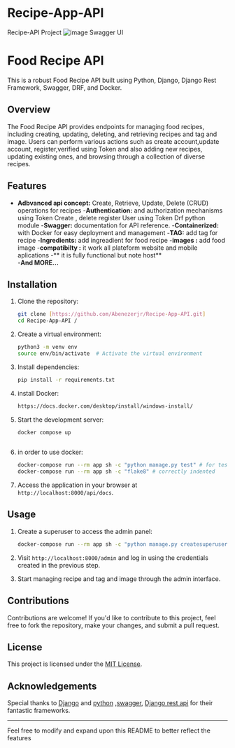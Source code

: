 # Recipe-App-API
Recipe-API Project
![image](https://github.com/Abenezerjr/Recipe-App-API/assets/106702572/98820ba0-4ce5-40f9-b3d8-4ef44c4ec6e8)
Swagger UI

# Food Recipe API
This is a robust Food Recipe API built using Python, Django, Django Rest Framework, Swagger, DRF, and Docker.
## Overview
The Food Recipe API provides endpoints for managing food recipes, including creating, updating, deleting, and retrieving recipes and tag and image.
Users can perform various actions such as create account,update account, register,verified using Token  and also adding new recipes, updating existing ones, 
and browsing through a collection of diverse recipes.

## Features

- **Adbvanced api concept:** Create, Retrieve, Update, Delete (CRUD) operations for recipes
-**Authentication:** and authorization mechanisms using Token Create , delete register User using Token Drf python module
-**Swagger:** documentation for API reference.
-**Containerized:** with Docker for easy deployment and management
-**TAG:** add tag for recipe
-**Ingredients:** add ingreadient for food recipe
-**images :** add food image
-**compatibilty :** it work all plateform website and  mobile aplications
-** it is fully functional but note host**  
-**And MORE...** 
## Installation

1. Clone the repository:

    ```bash
    git clone [https://github.com/Abenezerjr/Recipe-App-API.git]
    cd Recipe-App-API /
    ```

2. Create a virtual environment:

    ```bash
    python3 -m venv env
    source env/bin/activate  # Activate the virtual environment
    ```

3. Install dependencies:

    ```bash
    pip install -r requirements.txt
    ```

4. install Docker:

    ```bash
    https://docs.docker.com/desktop/install/windows-install/ 
    ```

5. Start the development server:

    ```bash
    docker compose up
  
    ```
6. in order to use docker:

    ```bash
    docker-compose run --rm app sh -c "python manage.py test" # for test the code
    docker-compose run --rm app sh -c "flake8" # correctly indented
    
    ```    

6. Access the application in your browser at `http://localhost:8000/api/docs`.

## Usage

1. Create a superuser to access the admin panel:

    ```bash
    docker-compose run --rm app sh -c "python manage.py createsuperuser"
    ```

2. Visit `http://localhost:8000/admin` and log in using the credentials created in the previous step.
   
3. Start managing recipe and tag and image through the admin interface.

## Contributions

Contributions are welcome! If you'd like to contribute to this project, feel free to fork the repository, make your changes, and submit a pull request.

## License

This project is licensed under the [MIT License](Abenezerjb).

## Acknowledgements

Special thanks to [Django](https://www.djangoproject.com/) and [python](https://www.python.org/) ,[swagger](https://swagger.io/), [Django rest api](https://www.django-rest-framework.org/) for their fantastic frameworks.

---

Feel free to modify and expand upon this README to better reflect the features

